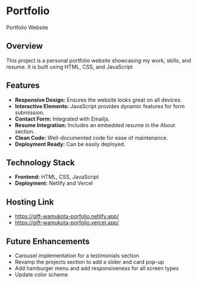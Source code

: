 # Portfolio
Portfolio Website

## Overview

This project is a personal portfolio website showcasing my work, skills, and resume. It is built using HTML, CSS, and JavaScript 

## Features

- **Responsive Design:** Ensures the website looks great on all devices.
- **Interactive Elements:** JavaScript provides dynamic features for form submission.
- **Contact Form:** Integrated with Emailjs.
- **Resume Integration:** Includes an embedded resume in the About section.
- **Clean Code:** Well-documented code for ease of maintenance.
- **Deployment Ready:** Can be easily deployed.

## Technology Stack

- **Frontend:** HTML, CSS, JavaScript
- **Deployment:** Netlify and Vercel

## Hosting Link

- https://gift-wamukota-porfolio.netlify.app/
- https://gift-wamukota-porfolio.vercel.app/

## Future Enhancements
- Carousel implementation for a testimonials section
- Revamp the projects section to add a slider and card pop-up
- Add hamburger menu and add responsiveness for all screen types
- Update color scheme
  
